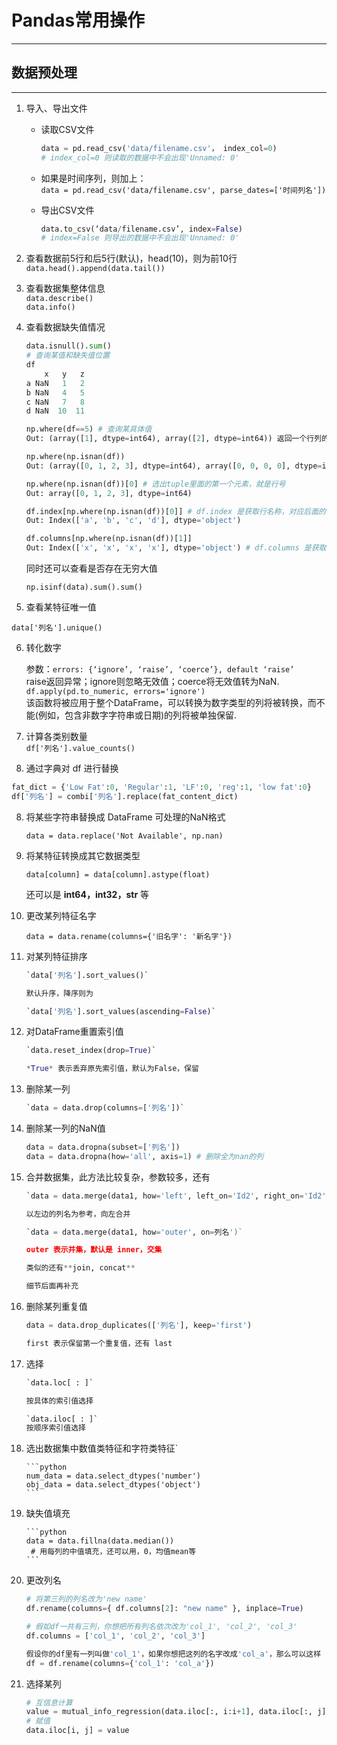# Pandas常用操作
---
## 数据预处理
---
1. 导入、导出文件  
   * 读取CSV文件  

     ```python
     data = pd.read_csv('data/filename.csv'， index_col=0)
     # index_col=0 则读取的数据中不会出现'Unnamed: 0'
     ```

   * 如果是时间序列，则加上：  
     `data = pd.read_csv('data/filename.csv', parse_dates=['时间列名'])`

   * 导出CSV文件

     ```python
     data.to_csv(‘data/filename.csv’, index=False)
     # index=False 则导出的数据中不会出现'Unnamed: 0'
     ```

2. 查看数据前5行和后5行(默认)，head(10)，则为前10行  
    `data.head().append(data.tail())`

3. 查看数据集整体信息  
    `data.describe()`  
    `data.info()`

4. 查看数据缺失值情况  

    ```python
    data.isnull().sum()
    # 查询某值和缺失值位置
    df
        x   y   z
    a NaN   1   2
    b NaN   4   5
    c NaN   7   8
    d NaN  10  11
    
    np.where(df==5) # 查询某具体值
    Out: (array([1], dtype=int64), array([2], dtype=int64)) 返回一个行列的元组
    
    np.where(np.isnan(df))
    Out: (array([0, 1, 2, 3], dtype=int64), array([0, 0, 0, 0], dtype=int64))
    
    np.where(np.isnan(df))[0] # 选出tuple里面的第一个元素，就是行号
    Out: array([0, 1, 2, 3], dtype=int64)
    
    df.index[np.where(np.isnan(df))[0]] # df.index 是获取行名称，对应后面的[0]取行号
    Out: Index(['a', 'b', 'c', 'd'], dtype='object')
    
    df.columns[np.where(np.isnan(df))[1]]
    Out: Index(['x', 'x', 'x', 'x'], dtype='object') # df.columns 是获取列名称，对应后面的[1]取列号
    ```

    

    同时还可以查看是否存在无穷大值

    `np.isinf(data).sum().sum()`

5. 查看某特征唯一值

  `data['列名'].unique()`

6. 转化数字  
    ` `  
    参数：`errors: {‘ignore’, ‘raise’, ‘coerce’}, default ‘raise’`  
    raise返回异常；ignore则忽略无效值；coerce将无效值转为NaN.  
    `df.apply(pd.to_numeric, errors='ignore')`  
    该函数将被应用于整个DataFrame，可以转换为数字类型的列将被转换，而不能(例如，包含非数字字符串或日期)的列将被单独保留.

7. 计算各类别数量  
    `df['列名'].value_counts()`  

8. 通过字典对 df 进行替换
```python
fat_dict = {'Low Fat':0, 'Regular':1, 'LF':0, 'reg':1, 'low fat':0} 
df['列名'] = combi['列名'].replace(fat_content_dict)
```

8. 将某些字符串替换成 DataFrame 可处理的NaN格式

    `data = data.replace('Not Available', np.nan)`

9. 将某特征转换成其它数据类型

    `data[column] = data[column].astype(float)`

    还可以是 **int64，int32，str** 等

10. 更改某列特征名字

    `data = data.rename(columns={'旧名字': '新名字'})`

11. 对某列特征排序

      ```python
      `data['列名'].sort_values()`
      
      默认升序，降序则为
      
      `data['列名'].sort_values(ascending=False)`
      ```

12. 对DataFrame重置索引值

      ```python
      `data.reset_index(drop=True)`
      
      *True* 表示丢弃原先索引值，默认为False，保留  
      ```

13. 删除某一列

      ```python
      `data = data.drop(columns=['列名'])`
      ```

14. 删除某一列的NaN值

       ```python
       data = data.dropna(subset=['列名'])
       data = data.dropna(how='all', axis=1) # 删除全为nan的列
       ```

15. 合并数据集，此方法比较复杂，参数较多，还有

      ```python
      `data = data.merge(data1, how='left', left_on='Id2', right_on='Id2')`
      
      以左边的列名为参考，向左合并
      
      `data = data.merge(data1, how='outer', on=列名')`
      
      outer 表示并集，默认是 inner，交集
      
      类似的还有**join, concat**
      
      细节后面再补充
      ```

16. 删除某列重复值

      ```python
      data = data.drop_duplicates(['列名'], keep='first')
      
      first 表示保留第一个重复值，还有 last
      ```

17. 选择

      ```python
      `data.loc[ : ]`	
      
      按具体的索引值选择
      
      `data.iloc[ : ]`
      按顺序索引值选择
      ```

18. 选出数据集中数值类特征和字符类特征`

        ```python
        num_data = data.select_dtypes('number')
        obj_data = data.select_dtypes('object')
        ```

19. 缺失值填充

        ```python
        data = data.fillna(data.median())
         # 用每列的中值填充，还可以用，0，均值mean等
        ```

20. 更改列名

      ```python
      # 将第三列的列名改为'new name'
      df.rename(columns={ df.columns[2]: "new name" }, inplace=True)
      
      # 假如df一共有三列，你想把所有列名依次改为'col_1', 'col_2', 'col_3'
      df.columns = ['col_1', 'col_2', 'col_3']
      
      假设你的df里有一列叫做'col_1'，如果你想把这列的名字改成'col_a'，那么可以这样
      df = df.rename(columns={'col_1': 'col_a'})
      ```

21. 选择某列

    ```python
    # 互信息计算
    value = mutual_info_regression(data.iloc[:, i:i+1], data.iloc[:, j])[0]
    # 赋值
    data.iloc[i, j] = value
    ```

    

